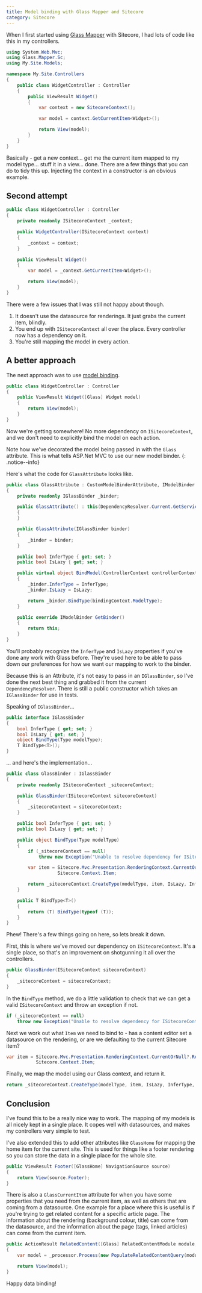 ```yaml
---
title: Model binding with Glass Mapper and Sitecore
category: Sitecore
---
```


When I first started using [Glass Mapper](http://glass.lu) with Sitecore, I had lots of code like this in my controllers.

```csharp
using System.Web.Mvc;
using Glass.Mapper.Sc;
using My.Site.Models;

namespace My.Site.Controllers
{
    public class WidgetController : Controller
    {
        public ViewResult Widget()
        {
            var context = new SitecoreContext();

            var model = context.GetCurrentItem<Widget>();

            return View(model);
        }
    }
}
```

Basically - get a new context... get me the current item mapped to my model type... stuff it in a view... done.
There are a few things that you can do to tidy this up. Injecting the context in a constructor is an obvious example. 

Second attempt
--------------

```csharp
public class WidgetController : Controller
{
    private readonly ISitecoreContext _context;

    public WidgetController(ISitecoreContext context)
    {
        _context = context;
    }

    public ViewResult Widget()
    {
        var model = _context.GetCurrentItem<Widget>();

        return View(model);
    }
}
```

There were a few issues that I was still not happy about though.

1. It doesn't use the datasource for renderings. It just grabs the current item, blindly. 
2. You end up with `ISitecoreContext` all over the place. Every controller now has a dependency on it. 
3. You're still mapping the model in every action. 

A better approach
-----------------

The next approach was to use [model binding](https://docs.asp.net/en/latest/mvc/models/model-binding.html). 

```csharp
public class WidgetController : Controller
{
    public ViewResult Widget([Glass] Widget model)
    {
        return View(model);
    }
}
```

Now we're getting somewhere! No more dependency on `ISitecoreContext`, and we don't need to explicitly bind the model on each action. 

Note how we've decorated the model being passed in with the `Glass` attribute. This is what tells ASP.Net MVC to use our new model binder.
{: .notice--info}

Here's what the code for `GlassAttribute` looks like.


```csharp
public class GlassAttribute : CustomModelBinderAttribute, IModelBinder
{
    private readonly IGlassBinder _binder;

    public GlassAttribute() : this(DependencyResolver.Current.GetService<IGlassBinder>())
    {
    }

    public GlassAttribute(IGlassBinder binder)
    {
        _binder = binder;
    }

    public bool InferType { get; set; }
    public bool IsLazy { get; set; }

    public virtual object BindModel(ControllerContext controllerContext, ModelBindingContext bindingContext)
    {
        _binder.InferType = InferType;
        _binder.IsLazy = IsLazy;

        return _binder.BindType(bindingContext.ModelType);
    }

    public override IModelBinder GetBinder()
    {
        return this;
    }
}
```

You'll probably recognize the `InferType` and `IsLazy` properties if you've done any work with Glass before. They're used here to be able to pass down our preferences for how we want our mapping to work to the binder. 

Because this is an Attribute, it's not easy to pass in an `IGlassBinder`, so I've done the next best thing and grabbed it from the current `DependencyResolver`. There is still a public constructor which takes an `IGlassBinder` for use in tests.

Speaking of `IGlassBinder`... 

```csharp
public interface IGlassBinder
{
    bool InferType { get; set; }
    bool IsLazy { get; set; }
    object BindType(Type modelType);
    T BindType<T>();
}
```

... and here's the implementation...

```csharp
public class GlassBinder : IGlassBinder
{
    private readonly ISitecoreContext _sitecoreContext;

    public GlassBinder(ISitecoreContext sitecoreContext)
    {
        _sitecoreContext = sitecoreContext;
    }

    public bool InferType { get; set; }
    public bool IsLazy { get; set; }

    public object BindType(Type modelType)
    {
        if (_sitecoreContext == null)
            throw new Exception("Unable to resolve dependency for ISitecoreContext.");

        var item = Sitecore.Mvc.Presentation.RenderingContext.CurrentOrNull?.Rendering?.Item ??
                   Sitecore.Context.Item;

        return _sitecoreContext.CreateType(modelType, item, IsLazy, InferType, null);;
    }

    public T BindType<T>()
    {
        return (T) BindType(typeof (T));
    }
}
```

Phew! There's a few things going on here, so lets break it down. 

First, this is where we've moved our dependency on `ISitecoreContext`. It's a single place, so that's an improvement on shotgunning it all over the controllers. 

```csharp
public GlassBinder(ISitecoreContext sitecoreContext)
{
    _sitecoreContext = sitecoreContext;
}
```

In the `BindType` method, we do a little validation to check that we can get a valid `ISitecoreContext` and throw an exception if not. 

```csharp
if (_sitecoreContext == null)
    throw new Exception("Unable to resolve dependency for ISitecoreContext.");
```

Next we work out what `Item` we need to bind to - has a content editor set a datasource on the rendering, or are we defaulting to the current Sitecore item?

```csharp
var item = Sitecore.Mvc.Presentation.RenderingContext.CurrentOrNull?.Rendering?.Item ?? 
           Sitecore.Context.Item;
``` 

Finally, we map the model using our Glass context, and return it. 

```csharp
return _sitecoreContext.CreateType(modelType, item, IsLazy, InferType, null);
```

Conclusion
----------

I've found this to be a really nice way to work. The mapping of my models is all nicely kept in a single place. It copes well with datasources, and makes my controllers very simple to test. 

I've also extended this to add other attributes like `GlassHome` for mapping the home item for the current site. This is used for things like a footer rendering so you can store the data in a single place for the whole site. 

```csharp
public ViewResult Footer([GlassHome] NavigationSource source)
{
    return View(source.Footer);
}
```

There is also a `GlassCurrentItem` attribute for when you have some properties that you need from the current item, as well as others that are coming from a datasource. One example for a place where this is useful is if you're trying to get related content for a specific article page. The information about the rendering (background colour, title) can come from the datasource, and the information about the page (tags, linked articles) can come from the current item. 

```csharp
public ActionResult RelatedContent([Glass] RelatedContentModule module, [GlassCurrentItem] ContentPage page)
{
    var model = _processor.Process(new PopulateRelatedContentQuery(module, page));

    return View(model);
}
```

Happy data binding!